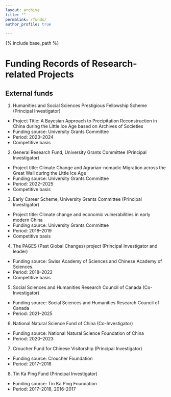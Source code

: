 ```yaml
---
layout: archive
title: ""
permalink: /funds/
author_profile: true

---
```


{% include base_path %}


Funding Records of Research-related Projects
===

External funds 
---
1.	Humanities and Social Sciences Prestigious Fellowship Scheme (Principal Investigator) 
- 	Project Title: A Bayesian Approach to Precipitation Reconstruction in China during the Little Ice Age based on Archives of Societies
- 	Funding source: University Grants Committee
- 	Period: 2023–2024
- 	Competitive basis
2.	General Research Fund, University Grants Committee (Principal Investigator) 
- 	Project title: Climate Change and Agrarian-nomadic Migration across the Great Wall during the Little Ice Age
- 	Funding source: University Grants Committee
- 	Period: 2022–2025
- 	Competitive basis
3.	Early Career Scheme, University Grants Committee (Principal Investigator) 
- 	Project title: Climate change and economic vulnerabilities in early modern China
- 	Funding source: University Grants Committee
- 	Period: 2018–2019
- 	Competitive basis
4.	The PAGES (Past Global Changes) project (Principal Investigator and leader) 
- 	Funding source: Swiss Academy of Sciences and Chinese Academy of Sciences. 
- 	Period: 2018–2022
- 	Competitive basis
5.	Social Sciences and Humanities Research Council of Canada (Co-Investigator) 
- 	Funding source: Social Sciences and Humanities Research Council of Canada
- 	Period: 2021–2025
6.	National Natural Science Fund of China (Co-Investigator) 
- 	Funding source: National Natural Science Foundation of China
- 	Period: 2020–2023
7.	Croucher Fund for Chinese Visitorship (Principal Investigator) 
- 	Funding source: Croucher Foundation
- 	Period: 2017–2018
8.	Tin Ka Ping Fund (Principal Investigator)
- 	Funding source: Tin Ka Ping Foundation
- 	Period: 2017–2018, 2016-2017

